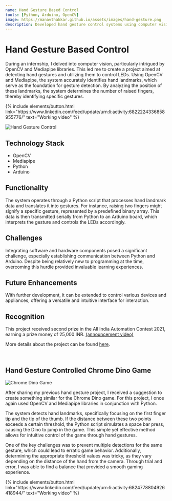 ```yaml
---
name: Hand Gesture Based Control 
tools: [Python, Arduino, OpenCV]
image: https://manavthakkar.github.io/assets/images/hand-gesture.png
description: Developed hand gesture control systems using computer vision, applying them to various interactive applications.
---
```

# Hand Gesture Based Control

During an internship, I delved into computer vision, particularly intrigued by OpenCV and Mediapipe libraries. This led me to create a project aimed at detecting hand gestures and utilizing them to control LEDs. Using OpenCV and Mediapipe, the system accurately identifies hand landmarks, which serve as the foundation for gesture detection. By analyzing the position of these landmarks, the system determines the number of raised fingers, thereby identifying specific gestures.

<p class="text-center">
{% include elements/button.html link="https://www.linkedin.com/feed/update/urn:li:activity:6822224336858955776/" text="Working video" %}
</p>

![Hand Gesture Control](https://manavthakkar.github.io/assets/images/hand-gesture-control.jpg)

## Technology Stack

- OpenCV
- Mediapipe
- Python
- Arduino

## Functionality

The system operates through a Python script that processes hand landmark data and translates it into gestures. For instance, raising two fingers might signify a specific gesture, represented by a predefined binary array. This data is then transmitted serially from Python to an Arduino board, which interprets the gesture and controls the LEDs accordingly.

## Challenges

Integrating software and hardware components posed a significant challenge, especially establishing communication between Python and Arduino. Despite being relatively new to programming at the time, overcoming this hurdle provided invaluable learning experiences.

## Future Enhancements

With further development, it can be extended to control various devices and appliances, offering a versatile and intuitive interface for interaction.

## Recognition

This project received second prize in the All India Automation Contest 2021, earning a prize money of 25,000 INR. [(announcement video)](https://www.linkedin.com/posts/manavt2000_automation-ai-contest-activity-6882935661393977344-V3ps?utm_source=share&utm_medium=member_desktop)


More details about the project can be found [here](https://circuitdigest.com/microcontroller-projects/gesture-based-intelligent-appliance-control).

<br>

## Hand Gesture Controlled Chrome Dino Game

![Chrome Dino Game](https://manavthakkar.github.io/assets/images/chrome-dino.png)

After sharing my previous hand gesture project, I received a suggestion to create something similar for the Chrome Dino game. For this project, I once again used OpenCV and Mediapipe libraries in conjunction with Python.

The system detects hand landmarks, specifically focusing on the first finger tip and the tip of the thumb. If the distance between these two points exceeds a certain threshold, the Python script simulates a space bar press, causing the Dino to jump in the game. This simple yet effective method allows for intuitive control of the game through hand gestures.

One of the key challenges was to prevent multiple detections for the same gesture, which could lead to erratic game behavior. Additionally, determining the appropriate threshold values was tricky, as they vary depending on the distance of the hand from the camera. Through trial and error, I was able to find a balance that provided a smooth gaming experience.

<p class="text-center">
{% include elements/button.html link="https://www.linkedin.com/feed/update/urn:li:activity:6824778804926418944/" text="Working video" %}
</p>